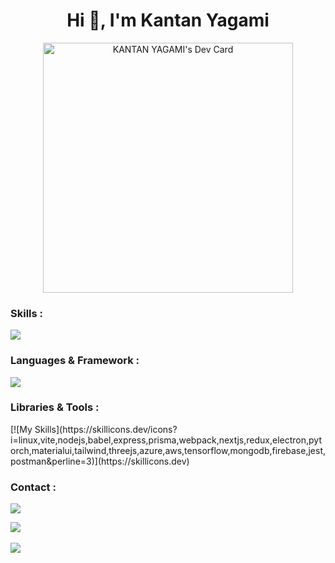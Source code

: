 <h1 align="center">Hi 👋, I'm Kantan Yagami</h1>




<p align="center" ><a href="https://app.daily.dev/KANTANDEV"><img src="https://api.daily.dev/devcards/7fbecf1871794289aea4848aa71d2351.png?r=suw" width="400" alt="KANTAN YAGAMI's Dev Card"/></a> </p>
 

<h3 align="left">Skills :</h3>
<p align="left">
  <a href="https://skillicons.dev">
    <img src="https://skillicons.dev/icons?i=devto,ai" />
  </a>
</p>


<h3 align="left">Languages & Framework :</h3>
<p align="left">
  <a href="https://skillicons.dev">
    <img src="https://skillicons.dev/icons?i=html,css,sass,js,ts,react,py,flask,django," />
  </a>
</p>




<h3 align="left">Libraries & Tools :</h3>
<p align="left">
 [![My Skills](https://skillicons.dev/icons?i=linux,vite,nodejs,babel,express,prisma,webpack,nextjs,redux,electron,pytorch,materialui,tailwind,threejs,azure,aws,tensorflow,mongodb,firebase,jest,postman&perline=3)](https://skillicons.dev)
</p>



<h3 align="left">Contact :</h3>
<p align="left">
  <a href="https://www.linkedin.com/in/kantan-yagami-534919232/">
    <img src="https://skillicons.dev/icons?i=linkedin" />
  </a>
</p>

<a href="https://www.kantanyagamidev.fr">
    <img src='https://img.shields.io/badge/Website-https%3A%2F%2Fkantanyagamidev.fr%2F-blue' />
</a>
<br/>
<br/>
<a href='mailto:kantanyagamidev@gmail.com'>
 <img src='https://img.shields.io/badge/Email-kantanyagamidev%40gmail.com-blue' />
<a/>
